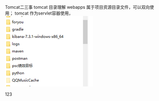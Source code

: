Tomcat二三事
tomcat 目录理解 webapps 属于项目资源目录文件，可以双向使用；
tomcat 作为servlet容器使用，
<img src="./images/test.png">

123